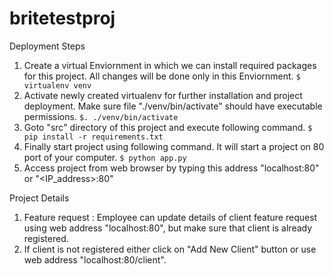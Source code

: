 # britetestproj

Deployment Steps
 
  1. Create a virtual Enviornment in which we can install required packages for this project. All changes will be done only in this Enviornment.
     `$ virtualenv venv`
  2. Activate newly created virtualenv for further installation and project deployment. Make sure file "./venv/bin/activate" should have executable permissions.
     `$. ./venv/bin/activate`
  3. Goto "src" directory of this project and execute following command.
    `$ pip install -r requirements.txt`
  4. Finally start project using following command. It will start a project on 80 port of your computer. 
     `$ python app.py`
  5. Access project from web browser by typing this address "localhost:80" or "<IP_address>:80"
  

Project Details
   1. Feature request : Employee can update details of client feature request using web address "localhost:80", but make sure that client is already registered.
   2. If client is not registered either click on "Add New Client" button or use web address "localhost:80/client".
   
  
